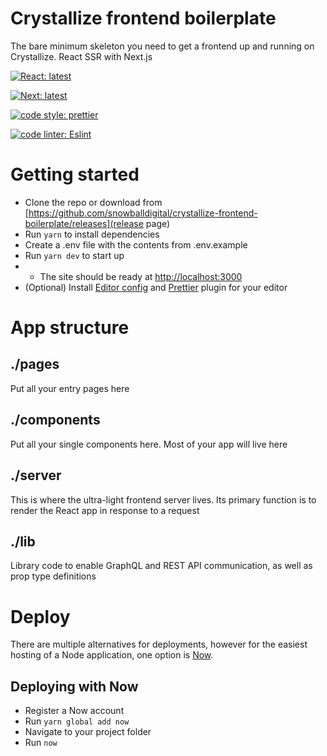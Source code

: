 # Crystallize frontend boilerplate

The bare minimum skeleton you need to get a frontend up and running on Crystallize. React SSR with Next.js

[![React: latest](https://img.shields.io/badge/react-latest-44cc11.svg?style=flat-square)](https://github.com/facebook/react)

[![Next: latest](https://img.shields.io/badge/next-latest-44cc11.svg?style=flat-square)](https://github.com/zeit/next.js)

[![code style: prettier](https://img.shields.io/badge/code_style-prettier-ff69b4.svg?style=flat-square)](https://github.com/prettier/prettier)

[![code linter: Eslint](https://img.shields.io/badge/code_linter-eslint-463fd4.svg?style=flat-square)](https://github.com/prettier/prettier)

# Getting started

* Clone the repo or download from [https://github.com/snowballdigital/crystallize-frontend-boilerplate/releases](release page)
* Run `yarn` to install dependencies
* Create a .env file with the contents from .env.example
* Run `yarn dev` to start up
* * The site should be ready at [http://localhost:3000](http://localhost:3000)
* (Optional) Install [Editor config](http://editorconfig.org/#download) and [Prettier](https://prettier.io/docs/en/editors.html) plugin for your editor

# App structure

## ./pages

Put all your entry pages here

## ./components

Put all your single components here. Most of your app will live here

## ./server

This is where the ultra-light frontend server lives. Its primary function is to render the React app in response to a request

## ./lib

Library code to enable GraphQL and REST API communication, as well as prop type definitions

# Deploy

There are multiple alternatives for deployments, however for the easiest hosting of a Node application, one option is [Now](https://zeit.co/now).

## Deploying with Now

* Register a Now account
* Run `yarn global add now`
* Navigate to your project folder
* Run `now`
